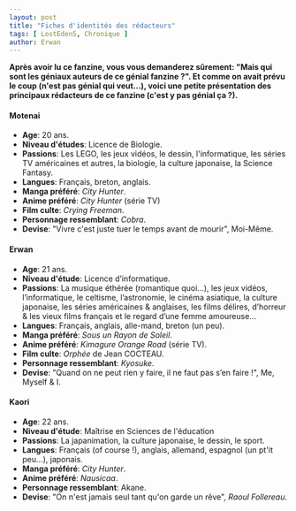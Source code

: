 ```yaml
---
layout: post
title: "Fiches d'identités des rédacteurs"
tags: [ LostEden5, Chronique ]
author: Erwan
---
```


**Après avoir lu ce fanzine, vous vous demanderez sûrement: "Mais qui sont les géniaux auteurs de ce génial fanzine ?". Et comme on avait prévu le coup (n'est pas génial qui veut...), voici une petite présentation des principaux rédacteurs de ce fanzine (c'est y pas génial ça ?).**

#### Motenai

* **Age**: 20 ans.
* **Niveau d'études**: Licence de Biologie.
* **Passions**: Les LEGO, les jeux vidéos, le dessin, l'informatique, les séries TV américaines et autres, la biologie, la culture japonaise, la Science Fantasy.
* **Langues**: Français, breton, anglais.
* **Manga préféré**: *City Hunter*.
* **Anime préféré**: *City Hunter* (série TV)
* **Film culte**: *Crying Freeman*.
* **Personnage ressemblant**: *Cobra*.
* **Devise**: "Vivre c'est juste tuer le temps avant de mourir", Moi-Même.

#### Erwan

* **Age**: 21 ans.
* **Niveau d'étude**: Licence d’informatique.
* **Passions**: La musique éthérée (romantique quoi...), les jeux vidéos, l’informatique, le celtisme, l’astronomie, le cinéma asiatique, la culture japonaise, les séries améri­caines & anglaises, les films délires, d’horreur & les vieux films français et le regard d’une femme amou­reuse...
* **Langues**: Français, anglais, alle-mand, breton (un peu).
* **Manga préféré**: *Sous un Rayon de Soleil*.
* **Anime préféré**: *Kimagure Orange Road* (série TV).
* **Film culte**: *Orphée* de Jean COCTEAU. 
* **Personnage ressemblant**: *Kyosuke*.
* **Devise**: "Quand on ne peut rien y faire, il ne faut pas s’en faire !", Me, Myself & I.

#### Kaori

* **Age**: 22 ans.
* **Niveau d'étude**: Maîtrise en Sciences de l'éducation
* **Passions**: La japanimation, la culture japonaise, le dessin, le sport.
* **Langues**: Français (of course !), anglais, allemand, espagnol (un pt'it peu...), japonais.
* **Manga préféré**: *City Hunter*.
* **Anime préféré**: *Nausicaa*.
* **Personnage ressemblant**: Akane.
* **Devise**: "On n'est jamais seul tant qu'on garde un rêve", *Raoul Follereau*.